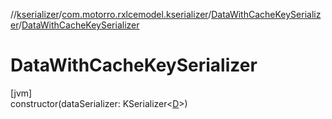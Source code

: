 //[kserializer](../../../index.md)/[com.motorro.rxlcemodel.kserializer](../index.md)/[DataWithCacheKeySerializer](index.md)/[DataWithCacheKeySerializer](-data-with-cache-key-serializer.md)

# DataWithCacheKeySerializer

[jvm]\
constructor(dataSerializer: KSerializer&lt;[D](index.md)&gt;)
